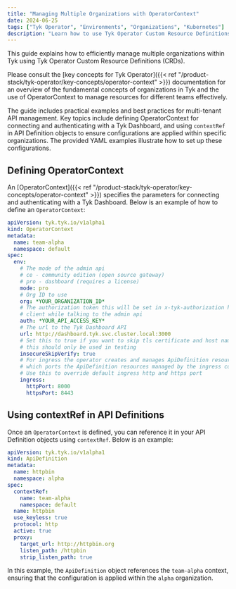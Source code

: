```yaml
---
title: "Managing Multiple Organizations with OperatorContext"
date: 2024-06-25
tags: ["Tyk Operator", "Environments", "Organizations", "Kubernetes"]
description: "Learn how to use Tyk Operator Custom Resource Definitions (CRDs) to manage multiple organizations within Tyk. This guide explains how to leverage OperatorContext to efficiently manage resources for different teams. Examples and best practices are included for effective multi-tenant API management."
---
```


This guide explains how to efficiently manage multiple organizations within Tyk using Tyk Operator Custom Resource Definitions (CRDs).

Please consult the [key concepts for Tyk Operator]({{< ref "/product-stack/tyk-operator/key-concepts/operator-context" >}}) documentation for an overview of the fundamental concepts of organizations in Tyk and the use of OperatorContext to manage resources for different teams effectively.

The guide includes practical examples and best practices for multi-tenant API management. Key topics include defining OperatorContext for connecting and authenticating with a Tyk Dashboard, and using `contextRef` in API Definition objects to ensure configurations are applied within specific organizations. The provided YAML examples illustrate how to set up these configurations.

## Defining OperatorContext

An [OperatorContext]({{< ref "/product-stack/tyk-operator/key-concepts/operator-context" >}}) specifies the parameters for connecting and authenticating with a Tyk Dashboard. Below is an example of how to define an `OperatorContext`:

```yaml
apiVersion: tyk.tyk.io/v1alpha1
kind: OperatorContext
metadata:
  name: team-alpha
  namespace: default
spec:
  env:
    # The mode of the admin api
    # ce - community edition (open source gateway)
    # pro - dashboard (requires a license)
    mode: pro
    # Org ID to use
    org: *YOUR_ORGANIZATION_ID*
    # The authorization token this will be set in x-tyk-authorization header on the
    # client while talking to the admin api
    auth: *YOUR_API_ACCESS_KEY*
    # The url to the Tyk Dashboard API
    url: http://dashboard.tyk.svc.cluster.local:3000
    # Set this to true if you want to skip tls certificate and host name verification
    # this should only be used in testing
    insecureSkipVerify: true
    # For ingress the operator creates and manages ApiDefinition resources, use this to configure
    # which ports the ApiDefinition resources managed by the ingress controller binds to.
    # Use this to override default ingress http and https port
    ingress:
      httpPort: 8000
      httpsPort: 8443
```

## Using contextRef in API Definitions

Once an `OperatorContext` is defined, you can reference it in your API Definition objects using `contextRef`. Below is an example:

```yaml
apiVersion: tyk.tyk.io/v1alpha1
kind: ApiDefinition
metadata:
  name: httpbin
  namespace: alpha
spec:
  contextRef:
    name: team-alpha
    namespace: default
  name: httpbin
  use_keyless: true
  protocol: http
  active: true
  proxy:
    target_url: http://httpbin.org
    listen_path: /httpbin
    strip_listen_path: true
```

In this example, the `ApiDefinition` object references the `team-alpha` context, ensuring that the configuration is applied within the `alpha` organization.